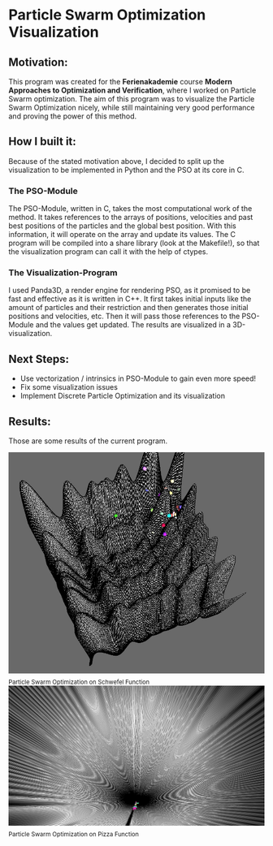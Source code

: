 # Particle Swarm Optimization Visualization

## Motivation:
This program was created for the **Ferienakademie** course
**Modern Approaches to Optimization and Verification**, where I 
worked on Particle Swarm optimization. The aim of this program was 
to visualize the Particle Swarm Optimization nicely, while still maintaining
very good performance and proving the power of this method.

## How I built it:
Because of the stated motivation above, I decided to split up 
the visualization to be implemented in Python and the PSO at its
core in C. 

### The PSO-Module
The PSO-Module, written in C, takes the most computational work of
the method. It takes references to the arrays of positions, velocities
and past best positions of the particles and the global best position.
With this information, it will operate on the array and update its values.
The C program will be compiled into a share library (look at the Makefile!),
so that the visualization program can call it with the help of ctypes.

### The Visualization-Program
I used Panda3D, a render engine for 
rendering PSO, as it promised to be fast and effective as it is written 
in C++. It first takes initial inputs like the amount of particles
and their restriction and then generates those initial positions 
and velocities, etc. Then it will pass those references to the PSO-Module
and the values get updated. The results are visualized in a 3D-visualization.

## Next Steps:
* Use vectorization / intrinsics in PSO-Module to gain even more speed!
* Fix some visualization issues
* Implement Discrete Particle Optimization and its visualization

## Results:
Those are some results of the current program.

<img src=/assets/images/schwefel.jpg>
<sub>Particle Swarm Optimization on Schwefel Function</sub>


<img src=/assets/images/pizzs.jpg>
<sub>Particle Swarm Optimization on Pizza Function</sub>






